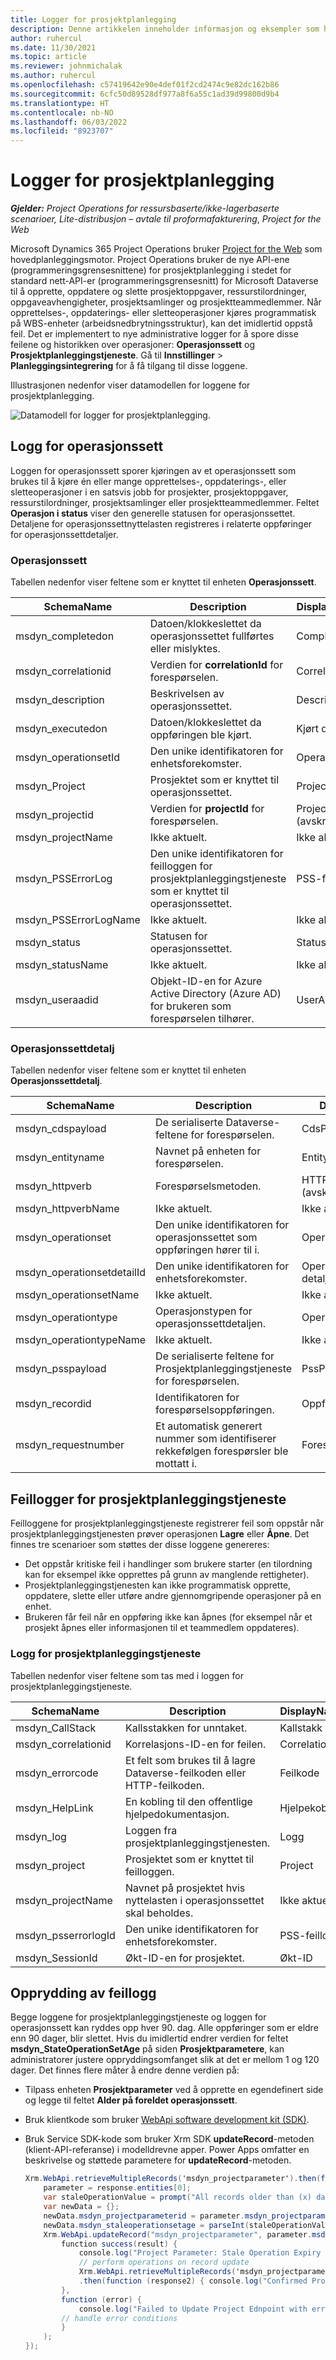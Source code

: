 ```yaml
---
title: Logger for prosjektplanlegging
description: Denne artikkelen inneholder informasjon og eksempler som hjelper deg å bruke loggene for prosjektplanlegging til å spore feil som er knyttet til API-ene for prosjektplanleggingstjeneste og prosjektplanlegging.
author: ruhercul
ms.date: 11/30/2021
ms.topic: article
ms.reviewer: johnmichalak
ms.author: ruhercul
ms.openlocfilehash: c57419642e90e4def01f2cd2474c9e82dc162b86
ms.sourcegitcommit: 6cfc50d89528df977a8f6a55c1ad39d99800d9b4
ms.translationtype: HT
ms.contentlocale: nb-NO
ms.lasthandoff: 06/03/2022
ms.locfileid: "8923707"
---
```

# <a name="project-scheduling-logs"></a>Logger for prosjektplanlegging

_**Gjelder:** Project Operations for ressursbaserte/ikke-lagerbaserte scenarioer, Lite-distribusjon – avtale til proformafakturering_, _Project for the Web_

Microsoft Dynamics 365 Project Operations bruker [Project for the Web](https://support.microsoft.com/office/what-is-project-for-the-web-c19b2421-3c9d-4037-97c6-f66b6e1d2eb5) som hovedplanleggingsmotor. Project Operations bruker de nye API-ene (programmeringsgrensesnittene) for prosjektplanlegging i stedet for standard nett-API-er (programmeringsgrensesnitt) for Microsoft Dataverse til å opprette, oppdatere og slette prosjektoppgaver, ressurstilordninger, oppgaveavhengigheter, prosjektsamlinger og prosjektteammedlemmer. Når opprettelses-, oppdaterings- eller sletteoperasjoner kjøres programmatisk på WBS-enheter (arbeidsnedbrytningsstruktur), kan det imidlertid oppstå feil. Det er implementert to nye administrative logger for å spore disse feilene og historikken over operasjoner: **Operasjonssett** og **Prosjektplanleggingstjeneste**. Gå til **Innstillinger** \> **Planleggingsintegrering** for å få tilgang til disse loggene.

Illustrasjonen nedenfor viser datamodellen for loggene for prosjektplanlegging.

![Datamodell for logger for prosjektplanlegging.](media/LOGDATAMODEL.jpg)

## <a name="operation-set-log"></a>Logg for operasjonssett

Loggen for operasjonssett sporer kjøringen av et operasjonssett som brukes til å kjøre én eller mange opprettelses-, oppdaterings-, eller sletteoperasjoner i en satsvis jobb for prosjekter, prosjektoppgaver, ressurstilordninger, prosjektsamlinger eller prosjektteammedlemmer. Feltet **Operasjon i status** viser den generelle statusen for operasjonssettet. Detaljene for operasjonssettnyttelasten registreres i relaterte oppføringer for operasjonssettdetaljer.

### <a name="operation-set"></a>Operasjonssett

Tabellen nedenfor viser feltene som er knyttet til enheten **Operasjonssett**.

| SchemaName            | Description                                                                                                  | DisplayName            |
|-----------------------|--------------------------------------------------------------------------------------------------------------|------------------------|
| msdyn_completedon     | Datoen/klokkeslettet da operasjonssettet fullførtes eller mislyktes.                                                | CompletedOn            |
| msdyn_correlationid   | Verdien for **correlationId** for forespørselen.                                                                  | CorrelationId          |
| msdyn_description     | Beskrivelsen av operasjonssettet.                                                                        | Description            |
| msdyn_executedon      | Datoen/klokkeslettet da oppføringen ble kjørt.                                                                       | Kjørt den            |
| msdyn_operationsetId  | Den unike identifikatoren for enhetsforekomster.                                                                   | OperationSet           |
| msdyn_Project         | Prosjektet som er knyttet til operasjonssettet.                                                            | Project                |
| msdyn_projectid       | Verdien for **projectId** for forespørselen.                                                                      | ProjectId (avskrevet) |
| msdyn_projectName     | Ikke aktuelt.                                                                                              | Ikke aktuelt         |
| msdyn_PSSErrorLog     | Den unike identifikatoren for feilloggen for prosjektplanleggingstjeneste som er knyttet til operasjonssettet. | PSS-feillogg          |
| msdyn_PSSErrorLogName | Ikke aktuelt.                                                                                              | Ikke aktuelt         |
| msdyn_status          | Statusen for operasjonssettet.                                                                             | Status                 |
| msdyn_statusName      | Ikke aktuelt.                                                                                              | Ikke aktuelt         |
| msdyn_useraadid       | Objekt-ID-en for Azure Active Directory (Azure AD) for brukeren som forespørselen tilhører.                     | UserAADID              |

### <a name="operation-set-detail"></a>Operasjonssettdetalj

Tabellen nedenfor viser feltene som er knyttet til enheten **Operasjonssettdetalj**.

| SchemaName                 | Description                                                                                 | DisplayName           |
|----------------------------|---------------------------------------------------------------------------------------------|-----------------------|
| msdyn_cdspayload           | De serialiserte Dataverse-feltene for forespørselen.                                            | CdsPayload            |
| msdyn_entityname           | Navnet på enheten for forespørselen.                                                     | EntityName            |
| msdyn_httpverb             | Forespørselsmetoden.                                                                         | HTTP-verb (avskrevet) |
| msdyn_httpverbName         | Ikke aktuelt.                                                                             | Ikke aktuelt        |
| msdyn_operationset         | Den unike identifikatoren for operasjonssettet som oppføringen hører til i.                      | OperationSet          |
| msdyn_operationsetdetailId | Den unike identifikatoren for enhetsforekomster.                                                  | OperationSet-detaljer   |
| msdyn_operationsetName     | Ikke aktuelt.                                                                             | Ikke aktuelt        |
| msdyn_operationtype        | Operasjonstypen for operasjonssettdetaljen.                                             | OperationType         |
| msdyn_operationtypeName    | Ikke aktuelt.                                                                             | Ikke aktuelt        |
| msdyn_psspayload           | De serialiserte feltene for Prosjektplanleggingstjeneste for forespørselen.                           | PssPayload            |
| msdyn_recordid             | Identifikatoren for forespørselsoppføringen.                                                       | Oppførings-ID             |
| msdyn_requestnumber        | Et automatisk generert nummer som identifiserer rekkefølgen forespørsler ble mottatt i. | Forespørselsnummer        |

## <a name="project-scheduling-service-error-logs"></a>Feillogger for prosjektplanleggingstjeneste

Feilloggene for prosjektplanleggingstjeneste registrerer feil som oppstår når prosjektplanleggingstjenesten prøver operasjonen **Lagre** eller **Åpne**. Det finnes tre scenarioer som støttes der disse loggene genereres:

- Det oppstår kritiske feil i handlinger som brukere starter (en tilordning kan for eksempel ikke opprettes på grunn av manglende rettigheter).
- Prosjektplanleggingstjenesten kan ikke programmatisk opprette, oppdatere, slette eller utføre andre gjennomgripende operasjoner på en enhet.
- Brukeren får feil når en oppføring ikke kan åpnes (for eksempel når et prosjekt åpnes eller informasjonen til et teammedlem oppdateres).

### <a name="project-scheduling-service-log"></a>Logg for prosjektplanleggingstjeneste

Tabellen nedenfor viser feltene som tas med i loggen for prosjektplanleggingstjeneste.

| SchemaName          | Description                                                                    | DisplayName    |
|---------------------|--------------------------------------------------------------------------------|----------------|
| msdyn_CallStack     | Kallsstakken for unntaket.                                               | Kallstakk     |
| msdyn_correlationid | Korrelasjons-ID-en for feilen.                                               | CorrelationId  |
| msdyn_errorcode     | Et felt som brukes til å lagre Dataverse-feilkoden eller HTTP-feilkoden. | Feilkode     |
| msdyn_HelpLink      | En kobling til den offentlige hjelpedokumentasjon.                                       | Hjelpekobling      |
| msdyn_log           | Loggen fra prosjektplanleggingstjenesten.                                   | Logg            |
| msdyn_project       | Prosjektet som er knyttet til feilloggen.                             | Project        |
| msdyn_projectName   | Navnet på prosjektet hvis nyttelasten i operasjonssettet skal beholdes. | Ikke aktuelt |
| msdyn_psserrorlogId | Den unike identifikatoren for enhetsforekomster.                                     | PSS-feillogg  |
| msdyn_SessionId     | Økt-ID-en for prosjektet.                                                        | Økt-ID     |

## <a name="error-log-cleanup"></a>Opprydding av feillogg

Begge loggene for prosjektplanleggingstjeneste og loggen for operasjonssett kan ryddes opp hver 90. dag. Alle oppføringer som er eldre enn 90 dager, blir slettet. Hvis du imidlertid endrer verdien for feltet **msdyn_StateOperationSetAge** på siden **Prosjektparametere**, kan administratorer justere oppryddingsomfanget slik at det er mellom 1 og 120 dager. Det finnes flere måter å endre denne verdien på:

- Tilpass enheten **Prosjektparameter** ved å opprette en egendefinert side og legge til feltet **Alder på foreldet operasjonssett**.
- Bruk klientkode som bruker [WebApi software development kit (SDK)](/powerapps/developer/model-driven-apps/clientapi/reference/xrm-webapi/updaterecord).
- Bruk Service SDK-kode som bruker Xrm SDK **updateRecord**-metoden (klient-API-referanse) i modelldrevne apper. Power Apps omfatter en beskrivelse og støttede parametere for **updateRecord**-metoden.

    ```C#
    Xrm.WebApi.retrieveMultipleRecords('msdyn_projectparameter').then(function (response) {
        parameter = response.entities[0];
        var staleOperationValue = prompt("All records older than (x) days will be deleted, please enter X between 1 to 90 days", 1)
        var newData = {};
        newData.msdyn_projectparameterid = parameter.msdyn_projectparameterid;
        newData.msdyn_staleoperationsetage = parseInt(staleOperationValue);
        Xrm.WebApi.updateRecord("msdyn_projectparameter", parameter.msdyn_projectparameterid, newData).then(
            function success(result) {
                console.log("Project Parameter: Stale Operation Expiry is set to: " + newData.msdyn_staleoperationsetage);
                // perform operations on record update
                Xrm.WebApi.retrieveMultipleRecords('msdyn_projectparameter')
                .then(function (response2) { console.log("Confirmed Project Parameter: Stale Operation Expiry is set to: " + response2.entities[0].msdyn_staleoperationsetage) });
            },
            function (error) {
                console.log("Failed to Update Project Ednpoint with error: " + error.message);
            // handle error conditions
            }
        );
    });
    ```
